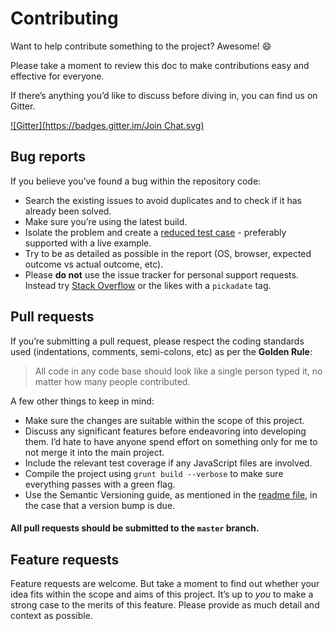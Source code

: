 # Contributing

Want to help contribute something to the project? Awesome! :smile:

Please take a moment to review this doc to make contributions easy and effective for everyone.

If there’s anything you’d like to discuss before diving in, you can find us on Gitter.

[![Gitter](https://badges.gitter.im/Join Chat.svg)](https://gitter.im/amsul/pickadate.js)


<a name="bugs"></a>

## Bug reports

If you believe you’ve found a bug within the repository code:

- Search the existing issues to avoid duplicates and to check if it has already been solved.
- Make sure you’re using the latest build.
- Isolate the problem and create a [reduced test case](https://css-tricks.com/6263-reduced-test-cases/) - preferably supported with a live example.
- Try to be as detailed as possible in the report (OS, browser, expected outcome vs actual outcome, etc).
- Please **do not** use the issue tracker for personal support requests. Instead try [Stack Overflow](https://stackoverflow.com/questions/tagged/pickadate) or the likes with a `pickadate` tag.




<a name="pull-requests"></a>

## Pull requests

If you’re submitting a pull request, please respect the coding standards used (indentations, comments, semi-colons, etc) as per the **Golden Rule**:

> All code in any code base should look like a single person typed it, no matter how many people contributed.

A few other things to keep in mind:

- Make sure the changes are suitable within the scope of this project.
- Discuss any significant features before endeavoring into developing them. I’d hate to have anyone spend effort on something only for me to not merge it into the main project.
- Include the relevant test coverage if any JavaScript files are involved.
- Compile the project using `grunt build --verbose` to make sure everything passes with a green flag.
- Use the Semantic Versioning guide, as mentioned in the [readme file](https://github.com/amsul/pickadate.js/#readme), in the case that a version bump is due.


#### All pull requests should be submitted to the `master` branch.




<a name="features"></a>

## Feature requests

Feature requests are welcome. But take a moment to find out whether your idea fits within the scope and aims of this project. It’s up to *you* to make a strong case to the merits of this feature. Please provide as much detail and context as possible.



